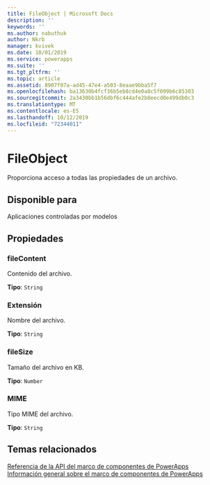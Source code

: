 ```yaml
---
title: FileObject | Microsoft Docs
description: ''
keywords: ''
ms.author: nabuthuk
author: Nkrb
manager: kvivek
ms.date: 10/01/2019
ms.service: powerapps
ms.suite: ''
ms.tgt_pltfrm: ''
ms.topic: article
ms.assetid: 8907f07a-ad45-47e4-a503-8eaae9bba5f7
ms.openlocfilehash: ba13630b4fcf36b5eb8cd4e0a8c5f099b6c85303
ms.sourcegitcommit: 2a3430bb1b56dbf6c444afe2b8eecd0e499db0c3
ms.translationtype: MT
ms.contentlocale: es-ES
ms.lasthandoff: 10/12/2019
ms.locfileid: "72344011"
---
```

# <a name="fileobject"></a>FileObject

Proporciona acceso a todas las propiedades de un archivo.

## <a name="available-for"></a>Disponible para

Aplicaciones controladas por modelos

## <a name="properties"></a>Propiedades

### <a name="filecontent"></a>fileContent

Contenido del archivo.

**Tipo**: `String`

### <a name="filename"></a>Extensión

Nombre del archivo.

**Tipo**: `String`

### <a name="filesize"></a>fileSize

Tamaño del archivo en KB.

**Tipo**: `Number`

### <a name="mimetype"></a>MIME

Tipo MIME del archivo.

**Tipo**: `String`

## <a name="related-topics"></a>Temas relacionados

[Referencia de la API del marco de componentes de PowerApps](../reference/index.md)<br/>
[Información general sobre el marco de componentes de PowerApps](../overview.md)